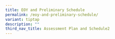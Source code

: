 ```yaml
---
title: EOY and Preliminary Schedule
permalink: /eoy-and-preliminary-schedule/
variant: tiptap
description: ""
third_nav_title: Assessment Plan and Schedule2
---
```

